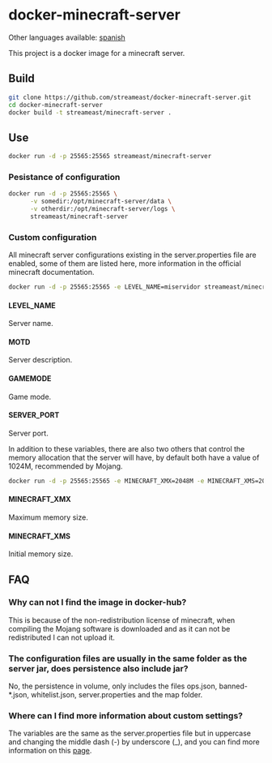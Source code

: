 # docker-minecraft-server

Other languages available: [spanish](https://github.com/streameast/docker-minecraft-server/blob/master/README-es.md)

This project is a docker image for a minecraft server.

## Build

```bash
git clone https://github.com/streameast/docker-minecraft-server.git
cd docker-minecraft-server
docker build -t streameast/minecraft-server .
```

## Use

```bash
docker run -d -p 25565:25565 streameast/minecraft-server
```

### Pesistance of configuration

```bash
docker run -d -p 25565:25565 \
      -v somedir:/opt/minecraft-server/data \
      -v otherdir:/opt/minecraft-server/logs \
      streameast/minecraft-server
```

### Custom configuration

All minecraft server configurations existing in the server.properties file are
enabled, some of them are listed here, more information in the official minecraft documentation.

```bash
docker run -d -p 25565:25565 -e LEVEL_NAME=miservidor streameast/minecraft-server
```

#### LEVEL_NAME

Server name.

#### MOTD

Server description.

#### GAMEMODE

Game mode.

#### SERVER_PORT

Server port.

In addition to these variables, there are also two others that control the memory
allocation that the server will have, by default both have a value of 1024M, recommended by Mojang.

```bash
docker run -d -p 25565:25565 -e MINECRAFT_XMX=2048M -e MINECRAFT_XMS=2048M streameast/minecraft-server
```

#### MINECRAFT_XMX

Maximum memory size.

#### MINECRAFT_XMS

Initial memory size.

## FAQ

### Why can not I find the image in docker-hub?
This is because of the non-redistribution license of minecraft, when compiling
the Mojang software is downloaded and as it can not be redistributed I can not upload it.

### The configuration files are usually in the same folder as the server jar, does persistence also include jar?
No, the persistence in volume, only includes the files ops.json, banned-\*.json,
whitelist.json, server.properties and the map folder.

### Where can I find more information about custom settings?
The variables are the same as the server.properties file but in uppercase and
changing the middle dash (-) by underscore (\_), and you can find more information
on this [page](https://minecraft-es.gamepedia.com/Server.properties).
